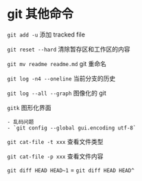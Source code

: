 # git 其他命令

`git add -u` 添加 tracked file

`git reset --hard` 清除暂存区和工作区的内容

`git mv readme readme.md` git 重命名

`git log -n4 --oneline` 当前分支的历史

`git log --all --graph` 图像化的 git

`gitk` 图形化界面 

	- 乱码问题
	- `git config --global gui.encoding utf-8`

`git cat-file -t xxx` 查看文件类型

`git cat-file -p xxx` 查看文件内容

`git diff HEAD HEAD~1` = `git diff HEAD HEAD^`



